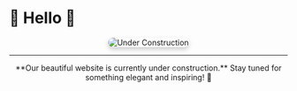 <link rel="shortcut icon" type="image/x-icon" href="favicon.ico">

# 🌸 Hello 🌸

<p align="center">
  <img src="https://via.placeholder.com/800x400?text=Under+Construction" alt="Under Construction" style="border-radius: 10px; box-shadow: 0px 4px 8px rgba(0,0,0,0.2);">
</p>

---

<p align="center">
  **Our beautiful website is currently under construction.**  
  Stay tuned for something elegant and inspiring! 🌷
</p>
